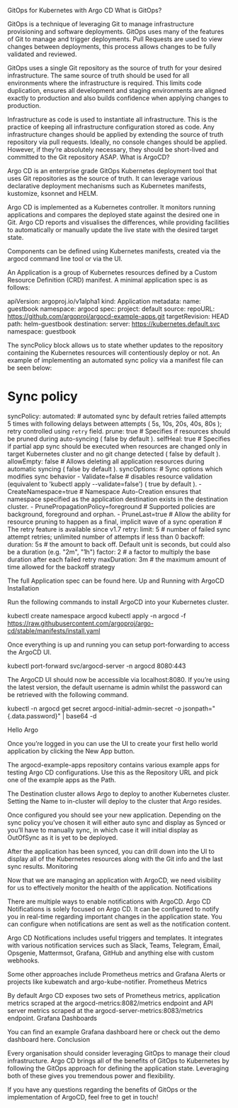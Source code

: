 GitOps for Kubernetes with Argo CD
What is GitOps?

GitOps is a technique of leveraging Git to manage infrastructure provisioning and software deployments. GitOps uses many of the features of Git to manage and trigger deployments. Pull Requests are used to view changes between deployments, this process allows changes to be fully validated and reviewed.

GitOps uses a single Git repository as the source of truth for your desired infrastructure. The same source of truth should be used for all environments where the infrastructure is required. This limits code duplication, ensures all development and staging environments are aligned exactly to production and also builds confidence when applying changes to production.

Infrastructure as code is used to instantiate all infrastructure. This is the practice of keeping all infrastructure configuration stored as code. Any infrastructure changes should be applied by extending the source of truth repository via pull requests. Ideally, no console changes should be applied. However, if they’re absolutely necessary, they should be short-lived and committed to the Git repository ASAP.
What is ArgoCD?

Argo CD is an enterprise grade GitOps Kubernetes deployment tool that uses Git repositories as the source of truth. It can leverage various declarative deployment mechanisms such as Kubernetes manifests, kustomize, ksonnet and HELM.

Argo CD is implemented as a Kubernetes controller. It monitors running applications and compares the deployed state against the desired one in Git. Argo CD reports and visualises the differences, while providing facilities to automatically or manually update the live state with the desired target state.

Components can be defined using Kubernetes manifests, created via the argocd command line tool or via the UI.

An Application is a group of Kubernetes resources defined by a Custom Resource Definition (CRD) manifest. A minimal application spec is as follows:

apiVersion: argoproj.io/v1alpha1
kind: Application
metadata:
  name: guestbook
  namespace: argocd
spec:
  project: default
  source:
    repoURL: https://github.com/argoproj/argocd-example-apps.git
    targetRevision: HEAD
    path: helm-guestbook
  destination:
    server: https://kubernetes.default.svc
    namespace: guestbook

The syncPolicy block allows us to state whether updates to the repository containing the Kubernetes resources will contentiously deploy or not. An example of implementing an automated sync policy via a manifest file can be seen below:

# Sync policy
  syncPolicy:
    automated: # automated sync by default retries failed attempts 5 times with following delays between attempts ( 5s, 10s, 20s, 40s, 80s ); retry controlled using `retry` field.
      prune: true # Specifies if resources should be pruned during auto-syncing ( false by default ).
      selfHeal: true # Specifies if partial app sync should be executed when resources are changed only in target Kubernetes cluster and no git change detected ( false by default ).
      allowEmpty: false # Allows deleting all application resources during automatic syncing ( false by default ).
    syncOptions:     # Sync options which modifies sync behavior
    - Validate=false # disables resource validation (equivalent to 'kubectl apply --validate=false') ( true by default ).
    - CreateNamespace=true # Namespace Auto-Creation ensures that namespace specified as the application destination exists in the destination cluster.
    - PrunePropagationPolicy=foreground # Supported policies are background, foreground and orphan.
    - PruneLast=true # Allow the ability for resource pruning to happen as a final, implicit wave of a sync operation
    # The retry feature is available since v1.7
    retry:
      limit: 5 # number of failed sync attempt retries; unlimited number of attempts if less than 0
      backoff:
        duration: 5s # the amount to back off. Default unit is seconds, but could also be a duration (e.g. "2m", "1h")
        factor: 2 # a factor to multiply the base duration after each failed retry
        maxDuration: 3m # the maximum amount of time allowed for the backoff strategy

The full Application spec can be found here.
Up and Running with ArgoCD
Installation

Run the following commands to install ArgoCD into your Kubernetes cluster.

kubectl create namespace argocd
kubectl apply -n argocd -f https://raw.githubusercontent.com/argoproj/argo-cd/stable/manifests/install.yaml

Once everything is up and running you can setup port-forwarding to access the ArgoCD UI.

kubectl port-forward svc/argocd-server -n argocd 8080:443

The ArgoCD UI should now be accessible via localhost:8080. If you’re using the latest version, the default username is admin whilst the password can be retrieved with the following command.

kubectl -n argocd get secret argocd-initial-admin-secret -o jsonpath="{.data.password}" | base64 -d

Hello Argo

Once you’re logged in you can use the UI to create your first hello world application by clicking the New App button.

The argocd-example-apps repository contains various example apps for testing Argo CD configurations. Use this as the Repository URL and pick one of the example apps as the Path.

The Destination cluster allows Argo to deploy to another Kubernetes cluster. Setting the Name to in-cluster will deploy to the cluster that Argo resides.

Once configured you should see your new application. Depending on the sync policy you’ve chosen it will either auto sync and display as Synced or you’ll have to manually sync, in which case it will initial display as OutOfSync as it is yet to be deployed.

After the application has been synced, you can drill down into the UI to display all of the Kubernetes resources along with the Git info and the last sync results.
Monitoring

Now that we are managing an application with ArgoCD, we need visibility for us to effectively monitor the health of the application.
Notifications

There are multiple ways to enable notifications with ArgoCD. Argo CD Notifications is solely focused on Argo CD. It can be configured to notify you in real-time regarding important changes in the application state. You can configure when notifications are sent as well as the notification content.

Argo CD Notifications includes useful triggers and templates. It integrates with various notification services such as Slack, Teams, Telegram, Email, Opsgenie, Mattermsot, Grafana, GitHub and anything else with custom webhooks.

Some other approaches include Prometheus metrics and Grafana Alerts or projects like kubewatch and argo-kube-notifier.
Prometheus Metrics

By default Argo CD exposes two sets of Prometheus metrics, application metrics scraped at the argocd-metrics:8082/metrics endpoint and API server metrics scraped at the argocd-server-metrics:8083/metrics endpoint.
Grafana Dashboards

You can find an example Grafana dashboard here or check out the demo dashboard here.
Conclusion

Every organisation should consider leveraging GitOps to manage their cloud infrastructure. Argo CD brings all of the benefits of GitOps to Kubernetes by following the GitOps approach for defining the application state. Leveraging both of these gives you tremendous power and flexibility.

If you have any questions regarding the benefits of GitOps or the implementation of ArgoCD, feel free to get in touch!
